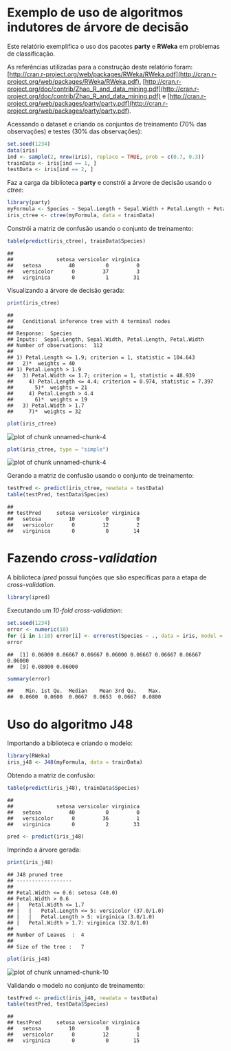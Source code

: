 Exemplo de uso de algoritmos indutores de árvore de decisão
===========================================================

Este relatório exemplifica o uso dos pacotes **party** e **RWeka** em problemas de classificação.

As referências utilizadas para a construção deste relatório foram: [http://cran.r-project.org/web/packages/RWeka/RWeka.pdf](http://cran.r-project.org/web/packages/RWeka/RWeka.pdf), [http://cran.r-project.org/doc/contrib/Zhao_R_and_data_mining.pdf](http://cran.r-project.org/doc/contrib/Zhao_R_and_data_mining.pdf) e [http://cran.r-project.org/web/packages/party/party.pdf](http://cran.r-project.org/web/packages/party/party.pdf).

Acessando o dataset e criando os conjuntos de treinamento (70% das observações) e testes (30% das observações):


```r
set.seed(1234)
data(iris)
ind <- sample(2, nrow(iris), replace = TRUE, prob = c(0.7, 0.3))
trainData <- iris[ind == 1, ]
testData <- iris[ind == 2, ]
```


Faz a carga da biblioteca **party** e constrói a árvore de decisão usando o _ctree_:


```r
library(party)
myFormula <- Species ~ Sepal.Length + Sepal.Width + Petal.Length + Petal.Width
iris_ctree <- ctree(myFormula, data = trainData)
```


Constrói a matriz de confusão usando o conjunto de treinamento:


```r
table(predict(iris_ctree), trainData$Species)
```

```
##             
##              setosa versicolor virginica
##   setosa         40          0         0
##   versicolor      0         37         3
##   virginica       0          1        31
```


Visualizando a árvore de decisão gerada:


```r
print(iris_ctree)
```

```
## 
## 	 Conditional inference tree with 4 terminal nodes
## 
## Response:  Species 
## Inputs:  Sepal.Length, Sepal.Width, Petal.Length, Petal.Width 
## Number of observations:  112 
## 
## 1) Petal.Length <= 1.9; criterion = 1, statistic = 104.643
##   2)*  weights = 40 
## 1) Petal.Length > 1.9
##   3) Petal.Width <= 1.7; criterion = 1, statistic = 48.939
##     4) Petal.Length <= 4.4; criterion = 0.974, statistic = 7.397
##       5)*  weights = 21 
##     4) Petal.Length > 4.4
##       6)*  weights = 19 
##   3) Petal.Width > 1.7
##     7)*  weights = 32
```

```r
plot(iris_ctree)
```

![plot of chunk unnamed-chunk-4](figure/unnamed-chunk-41.png) 

```r
plot(iris_ctree, type = "simple")
```

![plot of chunk unnamed-chunk-4](figure/unnamed-chunk-42.png) 


Gerando a matriz de confusão usando o conjunto de treinamento:


```r
testPred <- predict(iris_ctree, newdata = testData)
table(testPred, testData$Species)
```

```
##             
## testPred     setosa versicolor virginica
##   setosa         10          0         0
##   versicolor      0         12         2
##   virginica       0          0        14
```



Fazendo _cross-validation_
=========================================================

A biblioteca _ipred_ possui funções que são específicas para a etapa de _cross-validation_.


```r
library(ipred)
```


Executando um _10-fold cross-validation_:


```r
set.seed(1234)
error <- numeric(10)
for (i in 1:10) error[i] <- errorest(Species ~ ., data = iris, model = ctree)$error
error
```

```
##  [1] 0.06000 0.06667 0.06667 0.06000 0.06667 0.06667 0.06667 0.06000
##  [9] 0.08000 0.06000
```

```r
summary(error)
```

```
##    Min. 1st Qu.  Median    Mean 3rd Qu.    Max. 
##  0.0600  0.0600  0.0667  0.0653  0.0667  0.0800
```


Uso do algoritmo J48
=========================================================

Importando a biblioteca e criando o modelo:


```r
library(RWeka)
iris_j48 <- J48(myFormula, data = trainData)
```


Obtendo a matriz de confusão:


```r
table(predict(iris_j48), trainData$Species)
```

```
##             
##              setosa versicolor virginica
##   setosa         40          0         0
##   versicolor      0         36         1
##   virginica       0          2        33
```

```r
pred <- predict(iris_j48)
```


Imprindo a árvore gerada:


```r
print(iris_j48)
```

```
## J48 pruned tree
## ------------------
## 
## Petal.Width <= 0.6: setosa (40.0)
## Petal.Width > 0.6
## |   Petal.Width <= 1.7
## |   |   Petal.Length <= 5: versicolor (37.0/1.0)
## |   |   Petal.Length > 5: virginica (3.0/1.0)
## |   Petal.Width > 1.7: virginica (32.0/1.0)
## 
## Number of Leaves  : 	4
## 
## Size of the tree : 	7
```

```r
plot(iris_j48)
```

![plot of chunk unnamed-chunk-10](figure/unnamed-chunk-10.png) 


Validando o modelo no conjunto de treinamento:


```r
testPred <- predict(iris_j48, newdata = testData)
table(testPred, testData$Species)
```

```
##             
## testPred     setosa versicolor virginica
##   setosa         10          0         0
##   versicolor      0         12         1
##   virginica       0          0        15
```

